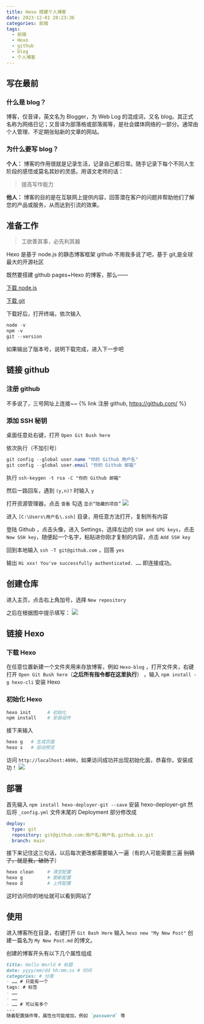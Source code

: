 ```yaml
---
title: Hexo 搭建个人博客
date: 2023-12-01 20:23:36
categories: 前端
tags:
  - 前端
  - Hexo
  - github
  - blog
  - 个人博客
---
```

## 写在最前

### 什么是 blog？

博客，仅音译，英文名为 Blogger，为 Web Log 的混成词，又名 blog。其正式名称为网络日记；又音译为部落格或部落阁等，是社会媒体网络的一部分。通常由个人管理、不定期张贴新的文章的网站。

### 为什么要写 blog？

**个人：** 博客的作用很就是记录生活，记录自己都日常。随手记录下每个不同人生阶段的感悟或莫名其妙的灵感。用语文老师的话：
> 提高写作能力

**他人：** 博客的目的是在互联网上提供内容，回答潜在客户的问题并帮助他们了解您的产品或服务，从而达到引流的效果。

## 准备工作

> 工欲善其事，必先利其器

Hexo 是基于 node.js 的静态博客框架
github 不用我多说了吧，基于 git,是全球最大的开源社区

既然要搭建 github pages+Hexo 的博客，那么——

[下载 node.js](https://nodejs.org)

[下载 git](https://git-scm.com/downloads)

下载好后，打开终端，依次输入

```powershell
node -v
npm -v
git --version
```

如果输出了版本号，说明下载完成，进入下一步吧


## 链接 github

### 注册 github

不多说了，三号网址上连接~~
{% link 注册 github, https://github.com/ %}

### 添加 SSH 秘钥
桌面任意处右键，打开 `Open Git Bush here`

依次执行（不加引号）
```powershell
git config --global user.name "你的 Github 用户名"
git config --global user.email "你的 Github 邮箱"
```

执行 `ssh-keygen -t rsa -C "你的 Github 邮箱"` 

然后一路回车，遇到 `(y,n)?` 时输入 `y`

打开资源管理器，点击 `查看` 勾选 `显示“隐藏的项目”`
![](https://cdn.luogu.com.cn/upload/image_hosting/1z1p92u3.png)

进入 `[C:\Users\用户名\.ssh]` 目录，用任意方法打开，复制所有内容

登陆 Github ，点击头像，进入 Settings，选择左边的 `SSH and GPG keys`，点击 `New SSH key`，随便起一个名字，粘贴进你刚才复制的内容，点击 `Add SSH key`

回到本地输入 `ssh -T git@github.com` ，回答 `yes`

输出 `Hi xxx! You've successfully authenticated. ……` 即连接成功。


## 创建仓库
进入主页，点击右上角加号，选择 `New repository`

之后在根据图中提示填写：
![](https://cdn.luogu.com.cn/upload/image_hosting/ll3v4cce.png)


## 链接 Hexo
### 下载 Hexo
在任意位置新建一个文件夹用来存放博客，例如 `Hexo-blog` ，打开文件夹，右键打开 `Open Git Bush here`（**之后所有指令都在这里执行**） ，输入 `npm install -g hexo-cli` 安装 Hexo

### 初始化 Hexo

```powershell
hexo init      # 初始化
npm install    # 安装组件
```
接下来输入
```powershell
hexo g   # 生成页面
hexo s   # 启动预览
```

访问 `http://localhost:4000`，如果访问成功并出现初始化面，恭喜你，安装成功！
![](https://hexo.io/themes/screenshots/landscape@2x.jpg)

## 部署
首先输入 `npm install hexo-deployer-git --save` 安装 hexo-deployer-git
然后将 `_config.yml` 文件末尾的 Deployment 部分修改成
```yaml
deploy:
  type: git
  repository: git@github.com:用户名/用户名.github.io.git
  branch: main
```
接下来记住这三句话，以后每次更改都需要输入一遍（有的人可能需要三遍 ~~别猜了，就是我，破防了~~）

```powershell
hexo clean     # 清空配置
hexo g         # 更新配置
hexo d         # 上传配置
```
这时访问你的地址就可以看到网站了
## 使用
进入博客所在目录，右键打开 `Git Bash Here` 输入 `hexo new "My New Post"` 创建一篇名为 `My New Post.md` 的博文。

创建的博客开头有以下几个属性组成
```markdown
title: Hello World # 标题
date: yyyy/mm/dd hh:mm:ss # 时间
categories: # 分类
- …… # 只能有一个
tags: # 标签
- ……
- ……
- …… # 可以有多个
---
随着配置插件等，属性也可能增加，例如 `password` 等